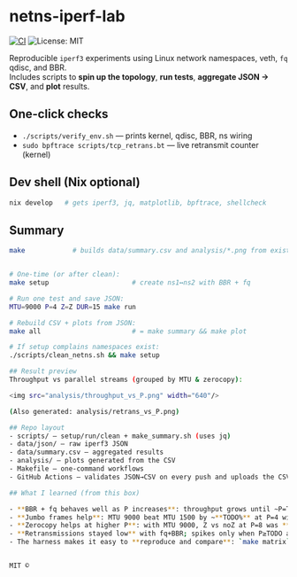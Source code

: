 # netns-iperf-lab

[![CI](https://github.com/Matt-C-G/netns-iperf-lab/actions/workflows/ci.yml/badge.svg?branch=main)](https://github.com/Matt-C-G/netns-iperf-lab/actions/workflows/ci.yml)
![License: MIT](https://img.shields.io/badge/license-MIT-blue)

Reproducible `iperf3` experiments using Linux network namespaces, veth, `fq` qdisc, and BBR.  
Includes scripts to **spin up the topology**, **run tests**, **aggregate JSON → CSV**, and **plot** results.

## One-click checks
- `./scripts/verify_env.sh` — prints kernel, qdisc, BBR, ns wiring
- `sudo bpftrace scripts/tcp_retrans.bt` — live retransmit counter (kernel)

## Dev shell (Nix optional)
```bash
nix develop   # gets iperf3, jq, matplotlib, bpftrace, shellcheck
```
## Summary
```bash
make            # builds data/summary.csv and analysis/*.png from existing JSON


# One-time (or after clean):
make setup                     # create ns1↔ns2 with BBR + fq

# Run one test and save JSON:
MTU=9000 P=4 Z=Z DUR=15 make run

# Rebuild CSV + plots from JSON:
make all                       # = make summary && make plot

# If setup complains namespaces exist:
./scripts/clean_netns.sh && make setup

## Result preview
Throughput vs parallel streams (grouped by MTU & zerocopy):

<img src="analysis/throughput_vs_P.png" width="640"/>

(Also generated: analysis/retrans_vs_P.png)

## Repo layout
- scripts/ – setup/run/clean + make_summary.sh (uses jq)
- data/json/ – raw iperf3 JSON
- data/summary.csv – aggregated results
- analysis/ – plots generated from the CSV
- Makefile – one-command workflows
- GitHub Actions – validates JSON→CSV on every push and uploads the CSV artifact

## What I learned (from this box)

- **BBR + fq behaves well as P increases**: throughput grows until ~P=TODO, then tapers.
- **Jumbo frames help**: MTU 9000 beat MTU 1500 by ~**TODO%** at P=4 with zerocopy.
- **Zerocopy helps at higher P**: with MTU 9000, Z vs noZ at P=8 was **TODO Gb/s vs TODO Gb/s**.
- **Retransmissions stayed low** with fq+BBR; spikes only when P≥TODO and MTU=1500.
- The harness makes it easy to **reproduce and compare**: `make matrix` → CSV → plots.


MIT ©
